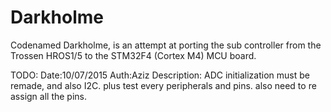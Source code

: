 # Darkholme

Codenamed Darkholme, is an attempt at porting the sub controller from the Trossen HROS1/5 to the STM32F4 (Cortex M4) MCU board.


TODO: 
Date:10/07/2015
Auth:Aziz
Description:	ADC initialization must be remade, and also I2C. plus test every peripherals and pins. also need to re assign all the pins.